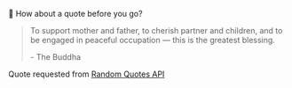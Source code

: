 📣 How about a quote before you go?

> To support mother and father, to cherish partner and children, and to be engaged in peaceful occupation — this is the greatest blessing.
>
> <p>- The Buddha</p>

Quote requested from [Random Quotes API](https://github.com/lukePeavey/quotable)
